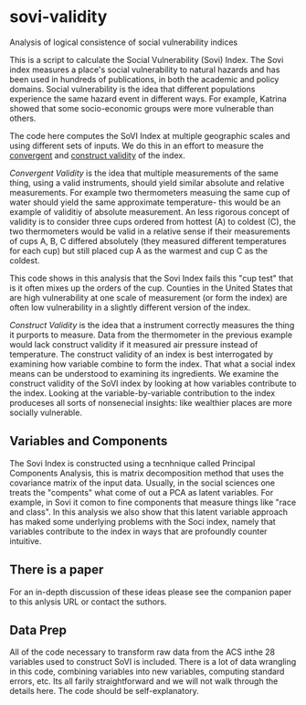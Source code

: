 # sovi-validity
Analysis of logical consistence of social vulnerability indices

This is a script to calculate the Social Vulnerability (Sovi) Index. The Sovi index measures a place's social vulnerability to natural hazards and has been used in hundreds of publications, in both the academic and policy domains.  Social vulnerability is the idea that different populations experience the same hazard event in different ways.  For example, Katrina showed that some socio-economic groups were more vulnerable than others.

The code here computes the SoVI Index at multiple geographic scales and using different sets of inputs. We do this in an effort to measure the [convergent](https://en.wikipedia.org/wiki/Convergent_validity) and [construct validity](https://en.wikipedia.org/wiki/Construct_validity) of the index.  

*Convergent Validity* is the idea that multiple measurements of the same thing, using a valid instruments, should yield similar absolute and relative measurements. For example two thermometers measuing the same cup of water should yield the same approximate temperature- this would be an example of validitiy of absolute measurement. An less rigorous concept of validity is to consider three cups ordered from hottest (A) to coldest (C), the two thermometers would be valid in a relative sense if their measurements of cups A, B, C differed absolutely (they measured different temperatures for each cup) but still placed cup A as the warmest and cup C as the coldest.

This code shows in this analysis that the Sovi Index fails this "cup test" that is it often mixes up the orders of the cup. Counties in the United States that are high vulnerability at one scale of measurement (or form the index) are often low vulnerability in a slightly different version of the index.

*Construct Validity* is the idea that a instrument correctly measures the thing it purports to measure.  Data from the thermometer in the previous example would lack construct validity if it measured air pressure instead of temperature.  The construct validity of an index is best interrogated by examining how variable combine to form the index.  That what a social index means can be understood to examining its ingredients.  We examine the construct validity of the SoVI index by looking at how variables contribute to the index.  Looking at the variable-by-variable contribution to the index produceses all sorts of nonsenecial insights: like wealthier places are more socially vulnerable.   

## Variables and Components
The Sovi Index is constructed using a tecnhnique called Principal Components Analysis, this is matrix decomposition method that uses the covariance matrix of the input data. Usually, in the social sciences one treats the "compents" what come of out a PCA as latent variables. For example, in Sovi it comon to fine components that measure things like "race and class". In this analysis we also show that this latent variable approach has maked some underlying problems with the Soci index, namely that variables contribute to the index in ways that are profoundly counter intuitive.

## There is a paper
For an in-depth discussion of these ideas please see the companion paper to this anlysis URL or contact the suthors.

## Data Prep
All of the code necessary to transform raw data from the ACS inthe 28 variables used to construct SoVI is included.  There is a lot of data wrangling in this code, combining variables into new variables, computing standard errors, etc. Its all farily straightforward and we will not walk through the details here.  The code should be self-explanatory.
